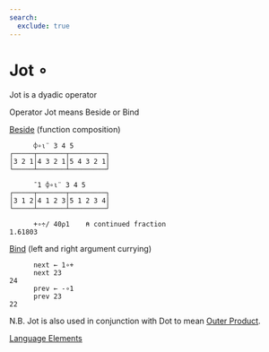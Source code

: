 ```yaml
---
search:
  exclude: true
---
```

<h1 class="heading"><span class="name">Jot</span> <span class="command">∘</span></h1>

Jot is a dyadic operator

Operator Jot means Beside or Bind

[Beside](../primitive-operators/beside.md) (function composition)
```apl
      ⌽∘⍳¨ 3 4 5
┌─────┬───────┬─────────┐
│3 2 1│4 3 2 1│5 4 3 2 1│
└─────┴───────┴─────────┘

      ¯1 ⌽∘⍳¨ 3 4 5
┌─────┬───────┬─────────┐
│3 1 2│4 1 2 3│5 1 2 3 4│
└─────┴───────┴─────────┘

      +∘÷/ 40⍴1    ⍝ continued fraction
1.61803
```

[Bind](../primitive-operators/bind.md) (left and right argument currying)
```apl
      next ← 1∘+
      next 23
24
      prev ← -∘1
      prev 23
22
```
N.B. Jot is also used in conjunction with Dot to mean
      [Outer Product](../primitive-operators/outer-product.md).

[Language Elements](./language-elements.md)


